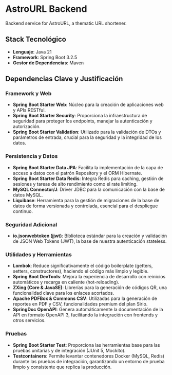 # AstroURL Backend

Backend service for AstroURL, a thematic URL shortener.

## Stack Tecnológico
- **Lenguaje**: Java 21
- **Framework**: Spring Boot 3.2.5
- **Gestor de Dependencias**: Maven

## Dependencias Clave y Justificación

### Framework y Web
- **Spring Boot Starter Web**: Núcleo para la creación de aplicaciones web y APIs RESTful.
- **Spring Boot Starter Security**: Proporciona la infraestructura de seguridad para proteger los endpoints, manejar la autenticación y autorización.
- **Spring Boot Starter Validation**: Utilizado para la validación de DTOs y parámetros de entrada, crucial para la seguridad y la integridad de los datos.

### Persistencia y Datos
- **Spring Boot Starter Data JPA**: Facilita la implementación de la capa de acceso a datos con el patrón Repository y el ORM Hibernate.
- **Spring Boot Starter Data Redis**: Integra Redis para caching, gestión de sesiones y tareas de alto rendimiento como el rate limiting.
- **MySQL Connector/J**: Driver JDBC para la comunicación con la base de datos MySQL.
- **Liquibase**: Herramienta para la gestión de migraciones de la base de datos de forma versionada y controlada, esencial para el despliegue continuo.

### Seguridad Adicional
- **io.jsonwebtoken (jjwt)**: Biblioteca estándar para la creación y validación de JSON Web Tokens (JWT), la base de nuestra autenticación stateless.

### Utilidades y Herramientas
- **Lombok**: Reduce significativamente el código boilerplate (getters, setters, constructores), haciendo el código más limpio y legible.
- **Spring Boot DevTools**: Mejora la experiencia de desarrollo con reinicios automáticos y recarga en caliente (hot-reloading).
- **ZXing (Core & JavaSE)**: Librerías para la generación de códigos QR, una funcionalidad clave para los enlaces acortados.
- **Apache PDFBox & Commons CSV**: Utilizadas para la generación de reportes en PDF y CSV, funcionalidades premium del plan Sirio.
- **SpringDoc OpenAPI**: Genera automáticamente la documentación de la API en formato OpenAPI 3, facilitando la integración con frontends y otros servicios.

### Pruebas
- **Spring Boot Starter Test**: Proporciona las herramientas base para las pruebas unitarias y de integración (JUnit 5, Mockito).
- **Testcontainers**: Permite levantar contenedores Docker (MySQL, Redis) durante las pruebas de integración, garantizando un entorno de prueba limpio y consistente que replica la producción.